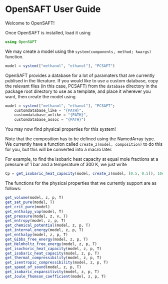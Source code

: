 # OpenSAFT User Guide

Welcome to OpenSAFT!

Once OpenSAFT is installed, load it using

```julia
using OpenSAFT
```

We may create a model using the ```system(components, method; kwargs)``` function.

```julia
model = system(["methanol", "ethanol"], "PCSAFT")
```

OpenSAFT provides a database for a lot of paramaters that are currently publised in the literature. If you would like to use a custom database, copy the relevant files (in this case, PCSAFT) from the ```database``` directory in the package root directory to use as a template, and place it wherever you want, then create the model using

```julia
model = system(["methanol", "ethanol"], "PCSAFT";
    customdatabase_like = "{PATH}",
    customdatabase_unlike = "{PATH}",
    customdatabase_assoc = "{PATH}")
```

You may now find physical properties for this system!

Note that the composition has to be defined using the NamedArray type. We currently have a function called ```create_z(model, composition)``` to do this for you, but this will be converted into a macro later.

For example, to find the isobaric heat capacity at equal mole fractions at a pressure of 1 bar and a temperature of 300 K, we just write

```julia
Cp = get_isobaric_heat_capacity(model, create_z(model, [0.5, 0.5]), 10e5, 300)
```

The functions for the physical properties that we currently support are as follows:

```julia
get_volume(model, z, p, T)
get_sat_pure(model, T)
get_crit_pure(model)
get_enthalpy_vap(model, T)
get_pressure(model, z, v, T)
get_entropy(model, z, p, T)
get_chemical_potential(model, z, p, T)
get_internal_energy(model, z, p, T)
get_enthalpy(model, z, p, T)
get_Gibbs_free_energy(model, z, p, T)
get_Helmholtz_free_energy(model, z, p, T)
get_isochoric_heat_capacity(model, z, p, T)
get_isobaric_heat_capacity(model, z, p, T)
get_thermal_compressibility(model, z, p, T)
get_isentropic_compressibility(model, z, p, T)
get_speed_of_sound(model, z, p, T)
get_isobaric_expansitivity(model, z, p, T)
get_Joule_Thomson_coefficient(model, z, p, T)
```
